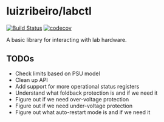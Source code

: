 # luizribeiro/labctl

[![Build Status](https://travis-ci.com/luizribeiro/labctl.svg?branch=master)](https://travis-ci.com/luizribeiro/labctl)
[![codecov](https://codecov.io/gh/luizribeiro/labctl/branch/master/graph/badge.svg)](https://codecov.io/gh/luizribeiro/labctl)

A basic library for interacting with lab hardware.

## TODOs

* Check limits based on PSU model
* Clean up API
* Add support for more operational status registers
* Understand what foldback protection is and if we need it
* Figure out if we need over-voltage protection
* Figure out if we need under-voltage protection
* Figure out what auto-restart mode is and if we need it
